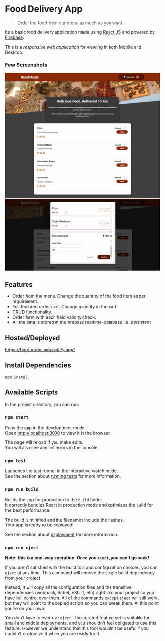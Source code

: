 # Food Delivery App

> Order the food from our menu as much as you want.

Its a basic food delivery application made using [React JS](https://reactjs.org/docs/getting-started.html) and powered by [Firebase](https://firebase.google.com/).

This is a _responsive web application_ for viewing in both Mobile and Desktop.

### Few Screenshots

![Homepage](/screenshots/food1.png "Homepage")
![CartOrder](/screenshots/food2.png "CartOrder")


## Features

- Order from the menu. Change the quantity of the food item as per requirement.
- Full featured order cart. Change quantity in the cart.
- CRUD functionality. 
- Order form with each field validity check. 
- All the data is stored in the firebase realtime-database i.e. <i>persistent</i>
 
## Hosted/Deployed

https://food-order-ssb.netlify.app/

## Install Dependencies

```bash
npm install
```

## Available Scripts

In the project directory, you can run:

### `npm start`

Runs the app in the development mode.\
Open [http://localhost:3000](http://localhost:3000) to view it in the browser.

The page will reload if you make edits.\
You will also see any lint errors in the console.

### `npm test`

Launches the test runner in the interactive watch mode.\
See the section about [running tests](https://facebook.github.io/create-react-app/docs/running-tests) for more information.

### `npm run build`

Builds the app for production to the `build` folder.\
It correctly bundles React in production mode and optimizes the build for the best performance.

The build is minified and the filenames include the hashes.\
Your app is ready to be deployed!

See the section about [deployment](https://facebook.github.io/create-react-app/docs/deployment) for more information.

### `npm run eject`

**Note: this is a one-way operation. Once you `eject`, you can’t go back!**

If you aren’t satisfied with the build tool and configuration choices, you can `eject` at any time. This command will remove the single build dependency from your project.

Instead, it will copy all the configuration files and the transitive dependencies (webpack, Babel, ESLint, etc) right into your project so you have full control over them. All of the commands except `eject` will still work, but they will point to the copied scripts so you can tweak them. At this point you’re on your own.

You don’t have to ever use `eject`. The curated feature set is suitable for small and middle deployments, and you shouldn’t feel obligated to use this feature. However we understand that this tool wouldn’t be useful if you couldn’t customize it when you are ready for it.
